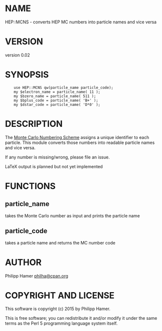 # NAME

HEP::MCNS - converts HEP MC numbers into particle names and vice versa

# VERSION

version 0.02

# SYNOPSIS

        use HEP::MCNS qw(particle_name particle_code);
        my $electron_name = particle_name( 11 );
        my $bzero_name = particle_name( 511 );
        my $bplus_code = particle_name( 'B+' );
        my $dstar_code = particle_name( 'D*0' );

# DESCRIPTION

The [Monte Carlo Numbering Scheme](http://pdg.lbl.gov/2014/reviews/rpp2014-rev-monte-carlo-numbering.pdf) assigns a unique identifier to each particle.
This module converts those numbers into readable particle names and vice versa.

If any number is missing/wrong, please file an issue.

LaTeX output is planned but not yet implemented

# FUNCTIONS

## particle\_name

takes the Monte Carlo number as input and prints the particle name

## particle\_code

takes a particle name and returns the MC number code

# AUTHOR

Philipp Hamer <philha@cpan.org>

# COPYRIGHT AND LICENSE

This software is copyright (c) 2015 by Philipp Hamer.

This is free software; you can redistribute it and/or modify it under
the same terms as the Perl 5 programming language system itself.
